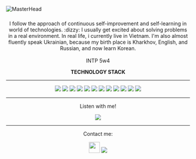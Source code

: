 ![MasterHead](https://private-user-images.githubusercontent.com/118426764/449226918-78700c6b-1d53-4eb3-a22a-20cd613125a3.png)

###
<p align="center">
I follow the approach of continuous self-improvement and self-learning in world of technologies. :dizzy: I usually get excited about solving problems in a real environment. In real life, i currently live in Vietnam. I'm also almost fluently speak Ukrainian, because my birth place is Kharkhov, English, and Russian, and now learn Korean.<br>
  <br>
  INTP 5w4
  
</p>
<p align="center"><b>TECHNOLOGY STACK</b></p>
<hr>
<p align="center">
<img src="https://img.shields.io/badge/Flutter-%2302569B.svg?style=for-the-badge&logo=Flutter&logoColor=white">
<img src="https://img.shields.io/badge/rust-%23000000.svg?style=for-the-badge&logo=rust&logoColor=white"/>
<img src="https://img.shields.io/badge/Zig-%23F7A41D.svg?style=for-the-badge&logo=zig&logoColor=white">
<img src="https://img.shields.io/badge/kotlin-%237F52FF.svg?style=for-the-badge&logo=kotlin&logoColor=white"/>
<img src="https://img.shields.io/badge/go-%2300ADD8.svg?style=for-the-badge&logo=go&logoColor=white"/>
<img src="https://img.shields.io/badge/typescript-%23007ACC.svg?style=for-the-badge&logo=typescript&logoColor=white">
<img src="https://img.shields.io/badge/tRPC-%232596BE.svg?style=for-the-badge&logo=tRPC&logoColor=white"/>
<img src="https://img.shields.io/badge/Vulkan-AC162C.svg?style=for-the-badge&logo=vulkan&logoColor=white&logoSize=auto">
<img src="https://img.shields.io/badge/Cloudflare-F38020?style=for-the-badge&logo=Cloudflare&logoColor=white"/>
<img src="https://img.shields.io/badge/ovh-%23123F6D.svg?style=for-the-badge&logo=ovh&logoColor=#123F6D">
<img src="https://img.shields.io/badge/Cockroach%20Labs-6933FF?style=for-the-badge&logo=Cockroach%20Labs&logoColor=white">
<img src="https://img.shields.io/badge/Pop!_OS-48B9C7?style=for-the-badge&logo=Pop!_OS&logoColor=white">
</p>
<hr>
<p align="center">Listen with me!</p>
<p align="center">
 <a href="https://open.spotify.com/user/0faddhs17pztm176hqin5m3ne">
  <img src="https://spotify-github-profile.kittinanx.com/api/view?uid=0faddhs17pztm176hqin5m3ne&cover_image=true&theme=novatorem&show_offline=true&background_color=121212&interchange=false&bar_color=53b14f&bar_color_cover=false">
  </a>
</p>

<hr>

<p align="center">Contact me:</p>
<p align="center">
<a href="https://discordapp.com/users/923487224492884018"><img src="https://user-images.githubusercontent.com/118426764/219427656-74e10387-3ca4-40ed-b0ef-4107089a0493.svg" height="30"></a>
  <a href="https://t.me/wrsome"><img src="https://user-images.githubusercontent.com/118426764/219430074-a93499d9-0d86-4600-a2c5-b3a82eefade1.png"></a>
</p>
